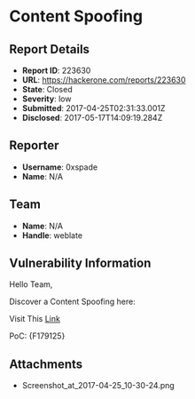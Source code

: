# Content Spoofing

## Report Details
- **Report ID**: 223630
- **URL**: https://hackerone.com/reports/223630
- **State**: Closed
- **Severity**: low
- **Submitted**: 2017-04-25T02:31:33.001Z
- **Disclosed**: 2017-05-17T14:09:19.284Z

## Reporter
- **Username**: 0xspade
- **Name**: N/A

## Team
- **Name**: N/A
- **Handle**: weblate

## Vulnerability Information
Hello Team,

Discover a Content Spoofing here:

Visit This [Link](https://hosted.weblate.org/translate/debian-reference/translations/fr/?type=You%20can%20find%20here%20the%20guide%20at%20http://evil.com%20and%20test)

PoC:
{F179125}


## Attachments
- Screenshot_at_2017-04-25_10-30-24.png
